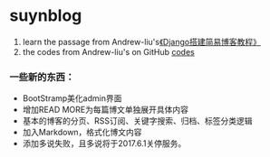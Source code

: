 # suynblog
1. learn the passage from Andrew-liu's[《Django搭建简易博客教程》](http://wiki.jikexueyuan.com/project/django-set-up-blog/)
2. the codes from Andrew-liu's on GitHub [codes](https://github.com/Andrew-liu/my_blog_tutorial)

### 一些新的东西：
- BootStramp美化admin界面
- 增加READ MORE为每篇博文单独展开具体内容
- 基本的博客的分页、RSS订阅、关键字搜索、归档、标签分类逻辑
- 加入Markdown，格式化博文内容
- 添加多说失败，且多说将于2017.6.1关停服务。
